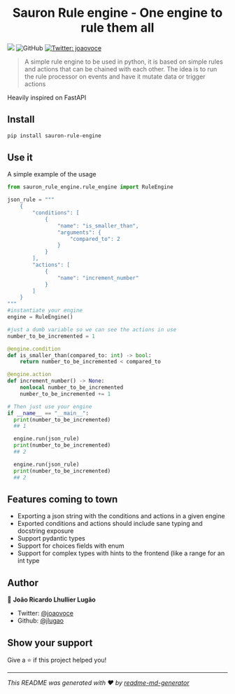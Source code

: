 <h1 align="center">Sauron Rule engine - One engine to rule them all </h1>
<p>
  <img src="https://img.shields.io/badge/version-0.1-blue.svg?cacheSeconds=2592000" />
<img alt="GitHub" src="https://img.shields.io/github/license/jlugao/sauron-rule-engine.svg?style=plastic">
  <a href="https://twitter.com/joaovoce">
    <img alt="Twitter: joaovoce" src="https://img.shields.io/twitter/follow/joaovoce.svg?style=social" target="_blank" />
  </a>
</p>

> A simple rule engine to be used in python, it is based on simple rules and actions that can be chained with each other. The idea is to run the rule processor on events and have it mutate data or trigger actions

Heavily inspired on FastAPI

## Install

```sh
pip install sauron-rule-engine
```

## Use it

A simple example of the usage

```python
from sauron_rule_engine.rule_engine import RuleEngine

json_rule = """
    {
        "conditions": [
            {
                "name": "is_smaller_than",
                "arguments": {
                    "compared_to": 2
                }
            }
        ],
        "actions": [
            {
                "name": "increment_number"
            }
        ]
    }
"""
#instantiate your engine
engine = RuleEngine()

#just a dumb variable so we can see the actions in use
number_to_be_incremented = 1

@engine.condition
def is_smaller_than(compared_to: int) -> bool:
    return number_to_be_incremented < compared_to

@engine.action
def increment_number() -> None:
    nonlocal number_to_be_incremented
    number_to_be_incremented += 1

# Then just use your engine
if __name__ == "__main__":
  print(number_to_be_incremented)
  ## 1

  engine.run(json_rule)
  print(number_to_be_incremented)
  ## 2

  engine.run(json_rule)
  print(number_to_be_incremented)
  ## 2

```

## Features coming to town

- Exporting a json string with the conditions and actions in a given engine
- Exported conditions and actions should include sane typing and docstring exposure
- Support pydantic types
- Support for choices fields with enum
- Support for complex types with hints to the frontend (like a range for an int type

## Author

👤 **João Ricardo Lhullier Lugão**

- Twitter: [@joaovoce](https://twitter.com/joaovoce)
- Github: [@jlugao](https://github.com/jlugao)

## Show your support

Give a ⭐️ if this project helped you!

---

_This README was generated with ❤️ by [readme-md-generator](https://github.com/kefranabg/readme-md-generator)_
